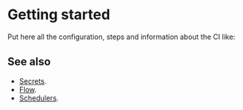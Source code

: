 # Getting started

Put here all the configuration, steps and information about the CI like:

## See also
- [Secrets](./secrets.md).
- [Flow](./flow.md).
- [Schedulers](./schedulers.md).



